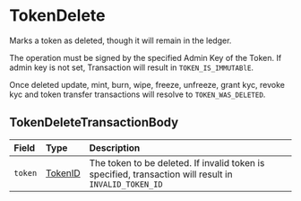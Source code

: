 # TokenDelete

Marks a token as deleted, though it will remain in the ledger.

The operation must be signed by the specified Admin Key of the Token. If admin key is not set, Transaction will result in `TOKEN_IS_IMMUTABlE`.

Once deleted update, mint, burn, wipe, freeze, unfreeze, grant kyc, revoke kyc and token transfer transactions will resolve to `TOKEN_WAS_DELETED`.

## TokenDeleteTransactionBody

| Field | Type | Description |
| :--- | :--- | :--- |
| `token` | [TokenID](../basic-types/tokenid.md) | The token to be deleted. If invalid token is specified, transaction will result in `INVALID_TOKEN_ID` |


